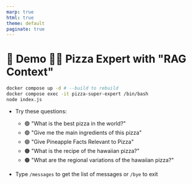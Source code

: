 ```yaml
---
marp: true
html: true
theme: default
paginate: true
---
```

<style>
.dodgerblue {
  color: dodgerblue;
}
</style>
# 🚀 Demo 🌺🍕 Pizza Expert with "**RAG Context**"

```bash
docker compose up -d # --build to rebuild
docker compose exec -it pizza-super-expert /bin/bash
node index.js
```
- Try these questions: 
  - 🟢 "What is the best pizza in the world?"
  - 🟢 "Give me the main ingredients of this pizza"
  - 🟢 "Give Pineapple Facts Relevant to Pizza"
  - 🟠 "What is the recipe of the hawaiian pizza?"
  - 🟠 "What are the regional variations of the hawaiian pizza?"

- Type `/messages` to get the list of messages or `/bye` to exit
